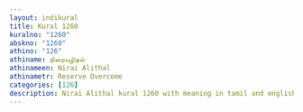 ```yaml
---
layout: indikural
title: Kural 1260
kuralno: "1260"
abskno: "1260"
athino: "126"
athiname: நிறையழிதல்
athinameen: Nirai Alithal
athinametr: Reserve Overcome
categories: [126]
description: Nirai Alithal kural 1260 with meaning in tamil and english 
---
```


